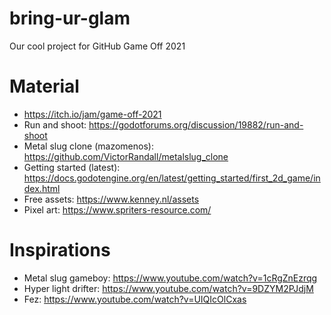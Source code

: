 # bring-ur-glam
Our cool project for GitHub Game Off 2021


# Material
- https://itch.io/jam/game-off-2021
- Run and shoot: https://godotforums.org/discussion/19882/run-and-shoot
- Metal slug clone (mazomenos): https://github.com/VictorRandall/metalslug_clone   
- Getting started (latest): https://docs.godotengine.org/en/latest/getting_started/first_2d_game/index.html
- Free assets: https://www.kenney.nl/assets
- Pixel art: https://www.spriters-resource.com/

# Inspirations

- Metal slug gameboy: https://www.youtube.com/watch?v=1cRgZnEzrqg
- Hyper light drifter: https://www.youtube.com/watch?v=9DZYM2PJdjM
- Fez: https://www.youtube.com/watch?v=UIQIcOlCxas

